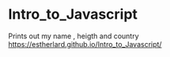 # Intro_to_Javascript
Prints out my name , heigth and country
https://estherlard.github.io/Intro_to_Javascript/
